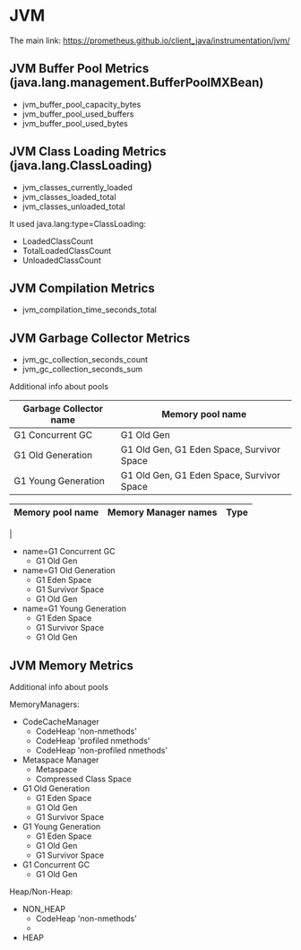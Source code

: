 # JVM

The main link:
https://prometheus.github.io/client_java/instrumentation/jvm/

## JVM Buffer Pool Metrics (java.lang.management.BufferPoolMXBean)

- jvm_buffer_pool_capacity_bytes
- jvm_buffer_pool_used_buffers
- jvm_buffer_pool_used_bytes

## JVM Class Loading Metrics (java.lang.ClassLoading)

- jvm_classes_currently_loaded
- jvm_classes_loaded_total
- jvm_classes_unloaded_total

It used java.lang:type=ClassLoading:
- LoadedClassCount
- TotalLoadedClassCount
- UnloadedClassCount

## JVM Compilation Metrics

- jvm_compilation_time_seconds_total

## JVM Garbage Collector Metrics

- jvm_gc_collection_seconds_count
- jvm_gc_collection_seconds_sum

Additional info about pools

| Garbage Collector name | Memory pool name                          |
|------------------------|-------------------------------------------|
| G1 Concurrent GC       | G1 Old Gen                                |
| G1 Old Generation      | G1 Old Gen, G1 Eden Space, Survivor Space |
| G1 Young Generation    | G1 Old Gen, G1 Eden Space, Survivor Space |
 

| Memory pool name | Memory Manager names | Type |
|------------------|----------------------|------|
| 


- name=G1 Concurrent GC
  - G1 Old Gen
- name=G1 Old Generation
  - G1 Eden Space 
  - G1 Survivor Space 
  - G1 Old Gen
- name=G1 Young Generation
  - G1 Eden Space
  - G1 Survivor Space
  - G1 Old Gen

## JVM Memory Metrics

Additional info about pools

MemoryManagers:
- CodeCacheManager
  - CodeHeap 'non-nmethods'
  - CodeHeap 'profiled nmethods'
  - CodeHeap 'non-profiled nmethods'
- Metaspace Manager
  - Metaspace
  - Compressed Class Space
- G1 Old Generation
  - G1 Eden Space
  - G1 Old Gen
  - G1 Survivor Space
- G1 Young Generation
  - G1 Eden Space
  - G1 Old Gen
  - G1 Survivor Space
- G1 Concurrent GC
  - G1 Old Gen 

Heap/Non-Heap:
- NON_HEAP
  - CodeHeap 'non-nmethods'
  - 
- HEAP